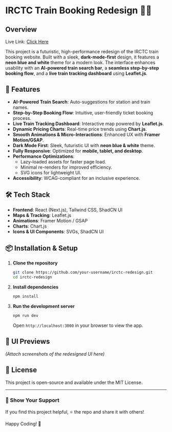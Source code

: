 # IRCTC Train Booking Redesign 🚆✨

## Overview

Live Link: [Click Here](https://irctc-redesign-sah.vercel.app/)

This project is a futuristic, high-performance redesign of the IRCTC train booking website. Built with a sleek, **dark-mode-first** design, it features a **neon blue and white** theme for a modern look. The interface enhances usability with an **AI-powered train search bar**, a **seamless step-by-step booking flow**, and a **live train tracking dashboard** using **Leaflet.js**.

## 🚀 Features
- **AI-Powered Train Search**: Auto-suggestions for station and train names.
- **Step-by-Step Booking Flow**: Intuitive, user-friendly ticket booking process.
- **Live Train Tracking Dashboard**: Interactive map powered by **Leaflet.js**.
- **Dynamic Pricing Charts**: Real-time price trends using **Chart.js**.
- **Smooth Animations & Micro-Interactions**: Enhanced UX with **Framer Motion/GSAP**.
- **Dark Mode First**: Sleek, futuristic UI with **neon blue & white** theme.
- **Fully Responsive**: Optimized for **mobile, tablet, and desktop**.
- **Performance Optimizations**:
  - Lazy-loaded assets for faster page load.
  - Minimal re-renders for improved efficiency.
  - SVG icons for lightweight UI.
- **Accessibility**: WCAG-compliant for an inclusive experience.

## 🛠️ Tech Stack
- **Frontend**: React (Next.js), Tailwind CSS, ShadCN UI
- **Maps & Tracking**: Leaflet.js
- **Animations**: Framer Motion / GSAP
- **Charts**: Chart.js
- **Icons & UI Components**: SVGs, ShadCN UI

## 📦 Installation & Setup

1. **Clone the repository**
   ```bash
   git clone https://github.com/your-username/irctc-redesign.git
   cd irctc-redesign
   ```

2. **Install dependencies**
   ```bash
   npm install
   ```

3. **Run the development server**
   ```bash
   npm run dev
   ```
   Open `http://localhost:3000` in your browser to view the app.

## 🎨 UI Previews
*(Attach screenshots of the redesigned UI here)*

## 📜 License
This project is open-source and available under the MIT License.

---

### 🌟 Show Your Support
If you find this project helpful, ⭐ the repo and share it with others!

Happy Coding! 🚀

